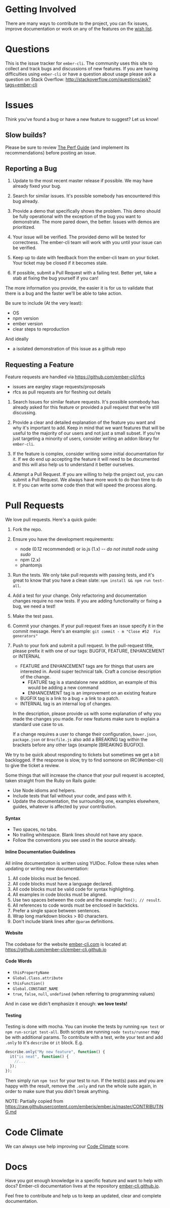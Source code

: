 # Getting Involved

There are many ways to contribute to the project, you can fix issues,
improve documentation or work on any of the features on the
[wish list](https://github.com/ember-cli/ember-cli/wiki/Wish-List).

# Questions

This is the issue tracker for `ember-cli`. The community uses this site
to collect and track bugs and discussions of new features. If you are
having difficulties using `ember-cli` or have a question about usage
please ask a question on Stack Overflow: http://stackoverflow.com/questions/ask?tags=ember-cli

# Issues

Think you've found a bug or have a new feature to suggest? Let us know!

## Slow builds?

Please be sure to review [The Perf Guide](https://github.com/ember-cli/ember-cli/blob/master/PERF_GUIDE.md) (and implement its recommendations) before posting an issue.

## Reporting a Bug

1. Update to the most recent master release if possible. We may have already
   fixed your bug.

2. Search for similar issues. It's possible somebody has encountered this bug
   already.

3. Provide a demo that specifically shows the problem. This demo should be fully
   operational with the exception of the bug you want to demonstrate. The more
   pared down, the better. Issues with demos are prioritized.

4. Your issue will be verified. The provided demo will be tested for
   correctness. The ember-cli team will work with you until your issue can be
   verified.

5. Keep up to date with feedback from the ember-cli team on your ticket. Your
   ticket may be closed if it becomes stale.

6. If possible, submit a Pull Request with a failing test. Better yet, take
   a stab at fixing the bug yourself if you can!

The more information you provide, the easier it is for us to validate that
there is a bug and the faster we'll be able to take action.

Be sure to include (At the very least):

* OS
* npm version
* ember version
* clear steps to reproduction

And ideally

* a isolated demonstration of this issue as a github repo

## Requesting a Feature

Feature requests are handled via https://github.com/ember-cli/rfcs

* issues are eargley stage requests/proposals
* rfcs as pull requests are for fleshing out details

1. Search Issues for similar feature requests. It's possible somebody has
   already asked for this feature or provided a pull request that we're still
   discussing.

2. Provide a clear and detailed explanation of the feature you want and why it's
   important to add. Keep in mind that we want features that will be useful to
   the majority of our users and not just a small subset. If you're just
   targeting a minority of users, consider writing an addon library for
   `ember-cli`.

3. If the feature is complex, consider writing some initial documentation for
   it. If we do end up accepting the feature it will need to be documented and
   this will also help us to understand it better ourselves.

4. Attempt a Pull Request. If you are willing to help the project out, you can
   submit a Pull Request. We always have more work to do than time to do it. If
   you can write some code then that will speed the process along.

# Pull Requests

We love pull requests. Here's a quick guide:

1. Fork the repo.

2. Ensure you have the development requirements:

   * node (0.12 recommended) or io.js (1.x) -- *do not install node using sudo*
   * npm (2.x)
   * phantomjs

3. Run the tests. We only take pull requests with passing tests, and it's great
   to know that you have a clean slate: `npm install && npm run test-all`.

4. Add a test for your change. Only refactoring and documentation changes
   require no new tests. If you are adding functionality or fixing a bug, we
   need a test!

5. Make the test pass.

6. Commit your changes. If your pull request fixes an issue specify it in the
   commit message. Here's an example: `git commit - m "Close #52  Fix
   generators"`

7. Push to your fork and submit a pull request. In the pull-request title,
   please prefix it with one of our tags: BUGFIX, FEATURE, ENHANCEMENT or
   INTERNAL

   * FEATURE and ENHANCEMENT tags are for things that users are interested in.
     Avoid super technical talk. Craft a concise description of the change.
     - FEATURE tag is a standalone new addition, an example of this would be
       adding a new command
     - ENHANCEMENT tag is an improvement on an existing feature
   * BUGFIX tag is a link to a bug + a link to a patch.
   * INTERNAL tag is an internal log of changes.

   In the description, please provide us with some explanation of why you made
   the changes you made. For new features make sure to explain a standard use
   case to us.

   If a change requires a user to change their configuration, `bower.json`,
   `package.json` or `Brocfile.js` also add a BREAKING tag within the brackets
   before any other tags (example [BREAKING BUGFIX]).

We try to be quick about responding to tickets but sometimes we get a bit
backlogged. If the response is slow, try to find someone on IRC(#ember-cli) to
give the ticket a review.

Some things that will increase the chance that your pull request is accepted,
taken straight from the Ruby on Rails guide:

* Use Node idioms and helpers.
* Include tests that fail without your code, and pass with it.
* Update the documentation, the surrounding one, examples elsewhere, guides,
  whatever is affected by your contribution.

#### Syntax

* Two spaces, no tabs.
* No trailing whitespace. Blank lines should not have any space.
* Follow the conventions you see used in the source already.

#### Inline Documentation Guidelines

All inline documentation is written using YUIDoc. Follow these rules when
updating or writing new documentation:

1. All code blocks must be fenced.
2. All code blocks must have a language declared.
3. All code blocks must be valid code for syntax highlighting.
4. All examples in code blocks must be aligned.
5. Use two spaces between the code and the example: `foo(); // result`.
6. All references to code words must be enclosed in backticks.
7. Prefer a single space between sentences.
8. Wrap long markdown blocks > 80 characters.
9. Don't include blank lines after `@param` definitions.

#### Website

The codebase for the website [ember-cli.com](http://ember-cli.com) is located
at: https://github.com/ember-cli/ember-cli.github.io

#### Code Words

* `thisPropertyName`
* `Global.Class.attribute`
* `thisFunction()`
* `Global.CONSTANT_NAME`
* `true`, `false`, `null`, `undefined` (when referring to programming values)

And in case we didn't emphasize it enough: **we love tests!**

#### Testing

Testing is done with mocha. You can invoke the tests by running `npm test` or `npm run-script
test-all`. Both scripts are running `node tests/runner` may be with additional params. To contribute
with a test, write your test and add `.only` to it's `describe` or `it` block. E.g.

```javascript
describe.only("My new feature", function() {
  it("is neat", function() {
    //...
  });
});
```

Then simply run `npm test` for your test to run. If the test(s) pass and you are happy with the
result, remove the `.only` and run the whole suite again, in order to make sure that you didn't
break anything.

NOTE: Partially copied from https://raw.githubusercontent.com/emberjs/ember.js/master/CONTRIBUTING.md

# Code Climate

We can always use help improving our [Code Climate](https://codeclimate.com/github/ember-cli/ember-cli) score.

# Docs

Have you got enough knowledge in a specific feature and want to help with docs?
Ember-cli documentation lives at the repository
[ember-cli.github.io](https://github.com/ember-cli/ember-cli.github.io).

Feel free to contribute and help us to keep an updated, clear and complete
documentation.
